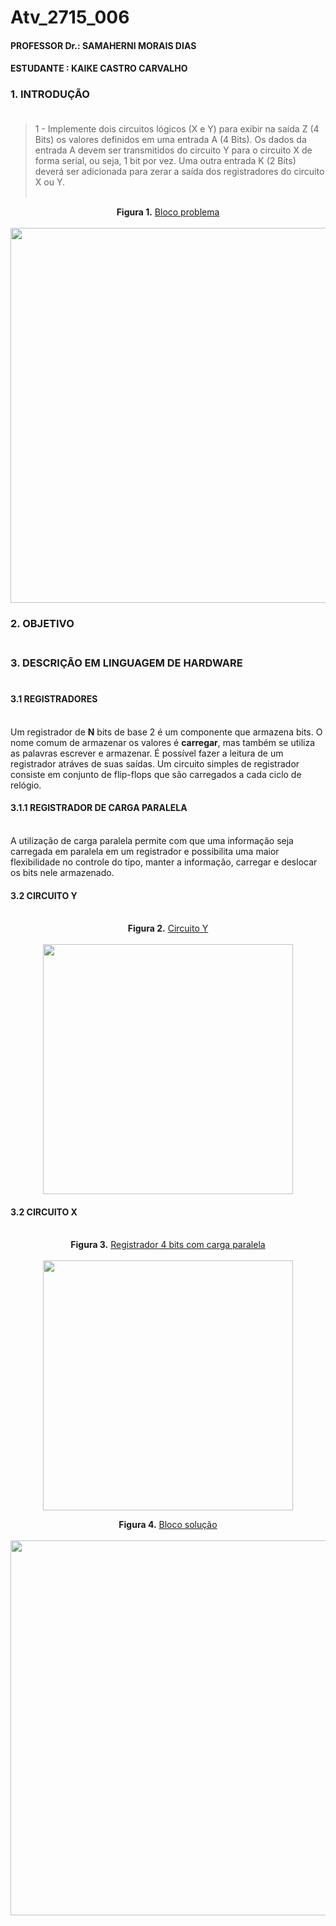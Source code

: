 # Atv_2715_006
#### PROFESSOR Dr.: SAMAHERNI MORAIS DIAS 
#### ESTUDANTE    : KAIKE CASTRO CARVALHO


### 1. INTRODUÇÃO <br/> <br/>

> 1 - Implemente dois circuitos lógicos (X e Y) para exibir na saída Z (4 Bits) os valores definidos
em uma entrada A (4 Bits). Os dados da entrada A devem ser transmitidos do circuito Y para
o circuito X de forma serial, ou seja, 1 bit por vez. Uma outra entrada K (2 Bits) deverá ser
adicionada para zerar a saída dos registradores do circuito X ou Y. <br/> <br/>



<p align="center">
  <b>Figura 1.</b>
 <a href="#">Bloco problema</a> 
 <br><br>
<img src="https://user-images.githubusercontent.com/42541528/64452107-0c483a80-d0bc-11e9-8bc4-21733da550b1.png" width="600" heigth="600"> 
 </p>


### 2. OBJETIVO <br/> <br/>

### 3. DESCRIÇÃO EM LINGUAGEM DE HARDWARE <br/> <br/>

#### 3.1 REGISTRADORES <br/> <br/>

Um registrador de **N** bits de base 2 é um componente que armazena bits. O nome comum de armazenar os valores é **carregar**, mas também se utiliza as palavras escrever e armazenar. É possível fazer a leitura de um registrador atráves de suas saídas. Um circuito simples de registrador consiste em conjunto de flip-flops que são carregados a cada ciclo de relógio.

#### 3.1.1 REGISTRADOR DE CARGA PARALELA <br/> <br/>

A utilização de carga paralela permite com que uma informação seja carregada em paralela em um registrador e possibilita uma maior flexibilidade no controle do tipo, manter a informação, carregar e deslocar os bits nele armazenado.



#### 3.2 CIRCUITO Y <br/> <br/>

<p align="center">
  <b>Figura 2.</b>
 <a href="#">Circuito Y</a> 
 <br><br>
<img src="https://user-images.githubusercontent.com/42541528/64476399-83d1a480-d164-11e9-92fd-cd20033a2b51.png" width="400" heigth="400"> 
 </p>


#### 3.2 CIRCUITO X <br/> <br/>

<p align="center">
  <b>Figura 3.</b>
 <a href="#">Registrador 4 bits com carga paralela</a> 
 <br><br>
<img src="https://user-images.githubusercontent.com/42541528/64476288-5afcdf80-d163-11e9-9a77-f6d8e0f5cdab.png" width="400" heigth="400"> 
 </p>

<p align="center">
  <b>Figura 4.</b>
 <a href="#">Bloco solução</a> 
 <br><br>
<img src="https://user-images.githubusercontent.com/42541528/64451824-65639e80-d0bb-11e9-94f7-113ea5eb3b76.png" width="600" heigth="600"> 
 </p>
